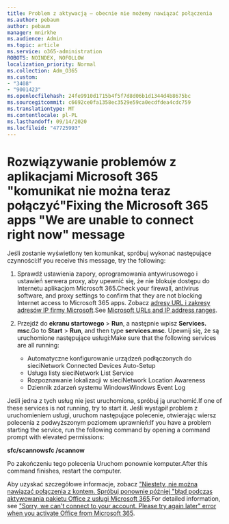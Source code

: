 ```yaml
---
title: Problem z aktywacją — obecnie nie możemy nawiązać połączenia
ms.author: pebaum
author: pebaum
manager: mnirkhe
ms.audience: Admin
ms.topic: article
ms.service: o365-administration
ROBOTS: NOINDEX, NOFOLLOW
localization_priority: Normal
ms.collection: Adm_O365
ms.custom:
- "3408"
- "9001423"
ms.openlocfilehash: 24fe9910d1715b4f5f7d8d06b1d1344d4b8675bc
ms.sourcegitcommit: c6692ce0fa1358ec3529e59ca0ecdfdea4cdc759
ms.translationtype: MT
ms.contentlocale: pl-PL
ms.lasthandoff: 09/14/2020
ms.locfileid: "47725993"
---
```

# <a name="fixing-the-microsoft-365-apps-we-are-unable-to-connect-right-now-message"></a><span data-ttu-id="8d3ff-102">Rozwiązywanie problemów z aplikacjami Microsoft 365 "komunikat nie można teraz połączyć"</span><span class="sxs-lookup"><span data-stu-id="8d3ff-102">Fixing the Microsoft 365 apps "We are unable to connect right now" message</span></span>

<span data-ttu-id="8d3ff-103">Jeśli zostanie wyświetlony ten komunikat, spróbuj wykonać następujące czynności:</span><span class="sxs-lookup"><span data-stu-id="8d3ff-103">If you receive this message, try the following:</span></span>

1. <span data-ttu-id="8d3ff-104">Sprawdź ustawienia zapory, oprogramowania antywirusowego i ustawień serwera proxy, aby upewnić się, że nie blokuje dostępu do Internetu aplikacjom Microsoft 365.</span><span class="sxs-lookup"><span data-stu-id="8d3ff-104">Check your firewall, antivirus software, and proxy settings to confirm that they are not blocking Internet access to Microsoft 365 apps.</span></span> <span data-ttu-id="8d3ff-105">Zobacz [adresy URL i zakresy adresów IP firmy Microsoft](https://docs.microsoft.com/office365/enterprise/urls-and-ip-address-ranges).</span><span class="sxs-lookup"><span data-stu-id="8d3ff-105">See [Microsoft URLs and IP address ranges](https://docs.microsoft.com/office365/enterprise/urls-and-ip-address-ranges).</span></span>

2. <span data-ttu-id="8d3ff-106">Przejdź do **ekranu startowego**  >  **Run**, a następnie wpisz **Services. msc**.</span><span class="sxs-lookup"><span data-stu-id="8d3ff-106">Go to **Start** > **Run**, and then type **services.msc**.</span></span> <span data-ttu-id="8d3ff-107">Upewnij się, że są uruchomione następujące usługi:</span><span class="sxs-lookup"><span data-stu-id="8d3ff-107">Make sure that the following services are all running:</span></span>
    - <span data-ttu-id="8d3ff-108">Automatyczne konfigurowanie urządzeń podłączonych do sieci</span><span class="sxs-lookup"><span data-stu-id="8d3ff-108">Network Connected Devices Auto-Setup</span></span>
    - <span data-ttu-id="8d3ff-109">Usługa listy sieci</span><span class="sxs-lookup"><span data-stu-id="8d3ff-109">Network List Service</span></span>
    - <span data-ttu-id="8d3ff-110">Rozpoznawanie lokalizacji w sieci</span><span class="sxs-lookup"><span data-stu-id="8d3ff-110">Network Location Awareness</span></span>
    - <span data-ttu-id="8d3ff-111">Dziennik zdarzeń systemu Windows</span><span class="sxs-lookup"><span data-stu-id="8d3ff-111">Windows Event Log</span></span>

<span data-ttu-id="8d3ff-112">Jeśli jedna z tych usług nie jest uruchomiona, spróbuj ją uruchomić.</span><span class="sxs-lookup"><span data-stu-id="8d3ff-112">If one of these services is not running, try to start it.</span></span> <span data-ttu-id="8d3ff-113">Jeśli wystąpił problem z uruchomieniem usługi, uruchom następujące polecenie, otwierając wiersz polecenia z podwyższonym poziomem uprawnień:</span><span class="sxs-lookup"><span data-stu-id="8d3ff-113">If you have a problem starting the service, run the following command by opening a command prompt with elevated permissions:</span></span>

<span data-ttu-id="8d3ff-114">**sfc/scannow**</span><span class="sxs-lookup"><span data-stu-id="8d3ff-114">**sfc /scannow**</span></span>

<span data-ttu-id="8d3ff-115">Po zakończeniu tego polecenia Uruchom ponownie komputer.</span><span class="sxs-lookup"><span data-stu-id="8d3ff-115">After this command finishes, restart the computer.</span></span>

<span data-ttu-id="8d3ff-116">Aby uzyskać szczegółowe informacje, zobacz ["Niestety, nie można nawiązać połączenia z kontem. Spróbuj ponownie później "błąd podczas aktywowania pakietu Office z usługi Microsoft 365](https://docs.microsoft.com/office/troubleshoot/activation-installation/issue-when-activate-office-from-office-365).</span><span class="sxs-lookup"><span data-stu-id="8d3ff-116">For detailed information, see ["Sorry, we can't connect to your account. Please try again later" error when you activate Office from Microsoft 365](https://docs.microsoft.com/office/troubleshoot/activation-installation/issue-when-activate-office-from-office-365).</span></span>